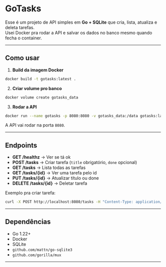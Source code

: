 # GoTasks

Esse é um projeto de API simples em **Go + SQLite** que cria, lista, atualiza e deleta tarefas.  
Usei Docker pra rodar a API e salvar os dados no banco mesmo quando fecha o container.

---

## Como usar

1. **Build da imagem Docker**
```bash
docker build -t gotasks:latest .
```

2. **Criar volume pro banco**
```bash
docker volume create gotasks_data
```

3. **Rodar a API**
```bash
docker run --name gotasks -p 8080:8080 -v gotasks_data:/data gotasks:latest
```

A API vai rodar na porta `8080`.

---

## Endpoints

- **GET /healthz** → Ver se tá ok  
- **POST /tasks** → Criar tarefa (`title` obrigatório, `done` opcional)  
- **GET /tasks** → Lista todas as tarefas  
- **GET /tasks/{id}** → Ver uma tarefa pelo id  
- **PUT /tasks/{id}** → Atualizar título ou done  
- **DELETE /tasks/{id}** → Deletar tarefa

Exemplo pra criar tarefa:
```bash
curl -X POST http://localhost:8080/tasks -H "Content-Type: application/json" -d '{"title":"estudar","done":false}'
```

---

## Dependências

- Go 1.22+  
- Docker  
- SQLite  
- `github.com/mattn/go-sqlite3`  
- `github.com/gorilla/mux`  

---



